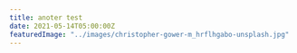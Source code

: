 ```yaml
---
title: anoter test
date: 2021-05-14T05:00:00Z
featuredImage: "../images/christopher-gower-m_hrflhgabo-unsplash.jpg"
---
```

